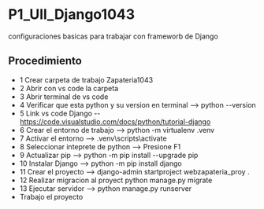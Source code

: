 # P1_Ull_Django1043
configuraciones basicas para trabajar con frameworb de Django

## Procedimiento 

- 1 Crear carpeta de trabajo Zapateria1043
- 2 Abrir con vs code la carpeta
- 3 Abrir terminal de vs code
- 4 Verificar que esta python y su version en terminal --> python --version
- 5 Link vs code Django -- https://code.visualstudio.com/docs/python/tutorial-django
- 6 Crear el entorno de trabajo --> python -m virtualenv .venv
- 7 Activar el entorno --> .venv\scripts\activate
- 8 Seleccionar inteprete de python --> Presione F1
- 9 Actualizar pip --> python -m pip install --upgrade pip
- 10 Instalar Django --> python -m pip install django
- 11 Crear el proyecto --> django-admin startproject webzapateria_proy .
- 12 Realizar migracion al proyect python manage.py migrate
- 13 Ejecutar servidor --> python manage.py runserver
- Trabajo el proyecto




